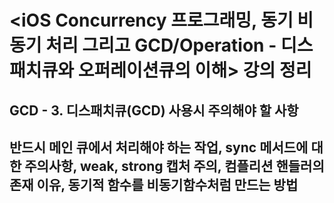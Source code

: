# <iOS Concurrency 프로그래밍, 동기 비동기 처리 그리고 GCD/Operation - 디스패치큐와 오퍼레이션큐의 이해> 강의 정리



## GCD - 3. 디스패치큐(GCD) 사용시 주의해야 할 사항

## 반드시 메인 큐에서 처리해야 하는 작업, sync 메서드에 대한 주의사항, weak, strong 캡처 주의, 컴플리션 핸들러의 존재 이유, 동기적 함수를 비동기함수처럼 만드는 방법